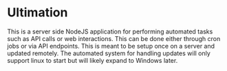 # Ultimation
This is a server side NodeJS application for performing automated tasks such as API calls or web interactions. This can be done either through cron jobs or via API endpoints. This is meant to be setup once on a server and updated remotely. The automated system for handling updates will only support linux to start but will likely expand to Windows later.
